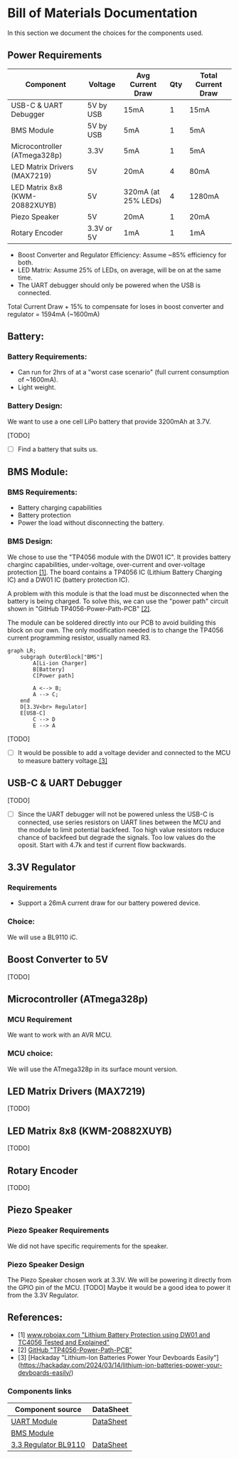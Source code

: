 # Bill of Materials Documentation
In this section we document the choices for the components used.

## Power Requirements
| **Component**                  	| **Voltage** 	| **Avg Current Draw** 	| **Qty** 	| **Total Current Draw** 	|
|--------------------------------	|-------------	|------------------	    |---------	|------------------------	|
| USB-C & UART Debugger             | 5V by USB    	| 15mA             	    | 1       	| 15mA                     	|
| BMS Module                        | 5V by USB    	| 5mA                 	| 1       	| 5mA                      	|
| Microcontroller (ATmega328p)   	| 3.3V        	| 5mA                	| 1       	| 5mA                      	|
| LED Matrix Drivers (MAX7219)   	| 5V          	| 20mA           	    | 4       	| 80mA                   	|
| LED Matrix 8x8 (KWM-20882XUYB) 	| 5V         	| 320mA (at 25% LEDs)  	| 4       	| 1280mA                   	|
| Piezo Speaker                  	| 5V          	| 20mA              	| 1       	| 20mA                     	|
| Rotary Encoder                 	| 3.3V or 5V   	| 1mA               	| 1       	| 1mA                    	|

* Boost Converter and Regulator Efficiency: Assume ~85% efficiency for both.
* LED Matrix: Assume 25% of LEDs, on average, will be on at the same time.
* The UART debugger should only be powered when the USB is connected.

Total Current Draw + 15% to compensate for loses in boost converter and regulator = 1594mA (~1600mA)

## Battery:
### Battery Requirements:
* Can run for 2hrs of at a "worst case scenario" (full current consumption of ~1600mA).
* Light weight.

### Battery Design:
We want to use a one cell LiPo battery that provide 3200mAh at 3.7V. 

[TODO]
* [ ] Find a battery that suits us.

## BMS Module:
### BMS Requirements:
* Battery charging capabilities
* Battery protection
* Power the load without disconnecting the battery.

### BMS Design:
We chose to use the "TP4056 module with the DW01 IC". It provides battery charginc capabilities, under-voltage, over-current and over-voltage protection [[1]](#1). The board contains a TP4056 IC (Lithium Battery Charging IC) and a DW01 IC (battery protection IC).

A problem with this module is that the load must be disconnected when the battery is being charged. To solve this, we can use the "power path" circuit shown in "GitHub TP4056-Power-Path-PCB" [[2]](#2).

The module can be soldered directly into our PCB to avoid building this block on our own. The only modification needed is to change the TP4056 current programming resistor, usually named R3.

```mermaid
graph LR;
    subgraph OuterBlock["BMS"]
        A[Li-ion Charger]
        B[Battery]
        C[Power path]

        A <--> B;
        A --> C;
    end
    D[3.3V<br> Regulator]
    E[USB-C]
        C --> D
        E --> A
```
[TODO]
* [ ] It would be possible to add a voltage devider and connected to the MCU to measure battery voltage.[[3]](#3)

## USB-C & UART Debugger
[TODO]
* [ ] Since the UART debugger will not be powered unless the USB-C is connected, use series resistors on UART lines between the MCU and the module to limit potential backfeed. Too high value resistors reduce chance of backfeed but degrade the signals. Too low values do the oposit. Start with 4.7k and test if current flow backwards.

## 3.3V Regulator
### Requirements
* Support a 26mA current draw for our battery powered device.
### Choice:
We will use a BL9110 iC. 

## Boost Converter to 5V
[TODO]

## Microcontroller (ATmega328p)
### MCU Requirement
We want to work with an AVR MCU.
### MCU choice:
We will use the ATmega328p in its surface mount version.

## LED Matrix Drivers (MAX7219)
[TODO]
## LED Matrix 8x8 (KWM-20882XUYB)
[TODO]
## Rotary Encoder
[TODO]
## Piezo Speaker
### Piezo Speaker Requirements
We did not have specific requirements for the speaker.
### Piezo Speaker Design
The Piezo Speaker chosen work at 3.3V. We will be powering it directly from the GPIO pin of the MCU. [TODO] Maybe it would be a good idea to power it from the 3.3V Regulator.

## References:
* <a id="1">[1]</a> [www.robojax.com "Lithium Battery Protection using DW01 and TC4056 Tested and Explained"](https://robojax.com/learn/arduino/?vid=robojax_DW01_with_4056_Protection)
* <a id="2">[2]</a> [GitHub "TP4056-Power-Path-PCB"](https://github.com/DoImant/TP4056-Power-Path-PCB/blob/main/README.md)
* <a id="3">[3]</a> [Hackaday "Lithium-Ion Batteries Power Your Devboards Easily"] (https://hackaday.com/2024/03/14/lithium-ion-batteries-power-your-devboards-easily/)


### Components links
| **Component source**             	| **DataSheet**                                                             |
|--------------------------------   |----------------------------------------------------------------           |
|[UART Module](https://es.aliexpress.com/item/1005004276046811.html?spm=a2g0o.order_list.order_list_main.39.6ba6194doVGuKx&gatewayAdapt=glo2esp)              | [DataSheet](https://cdn.sparkfun.com/assets/5/0/a/8/5/CH340DS1.PDF?utm_source=chatgpt.com)|
| [BMS Module]()|
| [3.3 Regulator BL9110](https://es.aliexpress.com/item/1005007818062260.html?spm=a2g0o.productlist.main.5.505a7247lMPtBR&algo_pvid=59f4b88c-3d65-44b9-a1ce-13e738d8a9ac&algo_exp_id=59f4b88c-3d65-44b9-a1ce-13e738d8a9ac-2&pdp_npi=4%40dis%21SEK%2113.32%2113.32%21%21%218.53%218.53%21%402101c80017369937047682191ebb1b%2112000042315586584%21sea%21SE%211637369410%21X&curPageLogUid=qvWmwPTLOjfG&utparam-url=scene%3Asearch%7Cquery_from%3A)    | [DataSheet](https://wmsc.lcsc.com/wmsc/upload/file/pdf/v2/lcsc/1811151540_BL-Shanghai-Belling-BL9110-330BPEA_C169247.pdf) |
